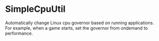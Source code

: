 # SimpleCpuUtil

Automatically change Linux cpu governor based on running applications. For example, when a game starts, set the governor from ondemand to performance.
